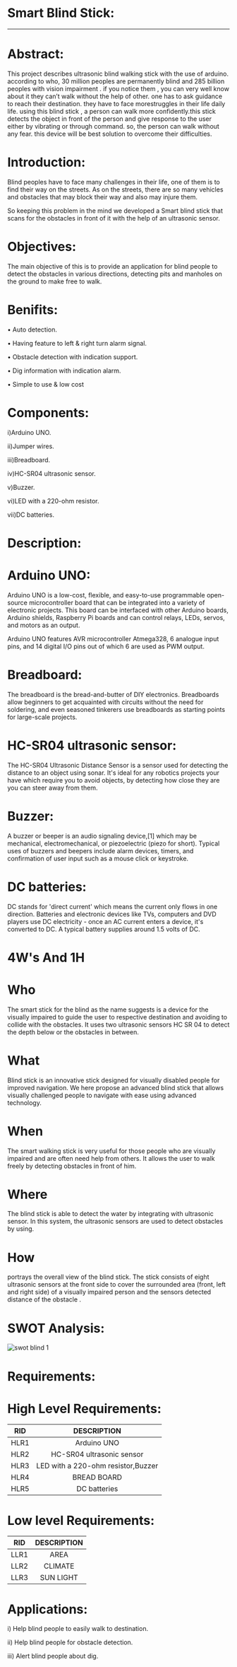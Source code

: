 # Smart Blind Stick:
------------------------------------------------------------------------
# Abstract:
 This project describes ultrasonic blind walking stick with the use of arduino. according to who, 30 million peoples are permanently blind and 285 billion peoples with vision
impairment . if you notice them , you can very well know about it they can’t walk without the help of other. one has to ask guidance to reach their destination. they have to  face morestruggles in their life daily life. using this blind stick , a person can walk more confidently.this stick detects the object in front of the person and give response to the user either by vibrating or through command. so, the person can walk without any fear. this device will be best solution to overcome their difficulties.

# Introduction:

Blind peoples have to face many challenges in their life, one of them is to find their way on the streets. As on the streets, there are so many vehicles and obstacles that may block their way and also may injure them.

So keeping this problem in the mind we developed a Smart blind stick that scans for the obstacles in front of it with the help of an ultrasonic sensor.
# Objectives:

The main objective of this is to provide an application for blind people to detect the obstacles in various directions, detecting pits and manholes on the ground to make free to walk.


# Benifits:

 • Auto detection.
 
 • Having feature to left & right turn alarm signal.
 
 • Obstacle detection with indication support.
 
 • Dig information with indication alarm.
 
 • Simple to use & low cost
 
 # Components:
i)Arduino UNO.

ii)Jumper wires.

iii)Breadboard.

iv)HC-SR04 ultrasonic sensor.

v)Buzzer.

vi)LED with a 220-ohm resistor.

vii)DC batteries.

# Description:

# Arduino UNO:
Arduino UNO is a low-cost, flexible, and easy-to-use programmable open-source microcontroller board that can be integrated into a variety of electronic projects. This board can be interfaced with other Arduino boards, Arduino shields, Raspberry Pi boards and can control relays, LEDs, servos, and motors as an output.

Arduino UNO features AVR microcontroller Atmega328, 6 analogue input pins, and 14 digital I/O pins out of which 6 are used as PWM output.

# Breadboard:
The breadboard is the bread-and-butter of DIY electronics. Breadboards allow beginners to get acquainted with circuits without the need for soldering, and even seasoned tinkerers use breadboards as starting points for large-scale projects.

# HC-SR04 ultrasonic sensor:
The HC-SR04 Ultrasonic Distance Sensor is a sensor used for detecting the distance to an object using sonar. It's ideal for any robotics projects your have which require you to avoid objects, by detecting how close they are you can steer away from them.

# Buzzer:
A buzzer or beeper is an audio signaling device,[1] which may be mechanical, electromechanical, or piezoelectric (piezo for short). Typical uses of buzzers and beepers include alarm devices, timers, and confirmation of user input such as a mouse click or keystroke. 

# DC batteries:
DC stands for 'direct current' which means the current only flows in one direction. Batteries and electronic devices like TVs, computers and DVD players use DC electricity - once an AC current enters a device, it's converted to DC. A typical battery supplies around 1.5 volts of DC.



# 4W's And 1H
# Who
The smart stick for the blind as the name suggests is a device for the visually impaired to guide the user to respective destination and avoiding to collide with the obstacles. It uses two ultrasonic sensors HC SR 04 to detect the depth below or the obstacles in between.
# What
Blind stick is an innovative stick designed for visually disabled people for improved navigation. We here propose an advanced blind stick that allows visually challenged people to navigate with ease using advanced technology. 
# When
The smart walking stick is very useful for those people who are visually impaired and are often need help from others. It allows the user to walk freely by detecting obstacles in front of him.
# Where
The blind stick is able to detect the water by integrating with ultrasonic sensor. In this system, the ultrasonic sensors are used to detect obstacles by using.
# How
portrays the overall view of the blind stick. The stick consists of eight ultrasonic sensors at the front side to cover the surrounded area (front, left and right side)
of a visually impaired person and the sensors detected distance of the obstacle .
# SWOT Analysis:
![swot blind 1](https://user-images.githubusercontent.com/99025340/155704743-5cab1890-7ad9-40b0-bce5-2796630f2ec5.JPG)



# Requirements:
# High Level Requirements:

| RID | DESCRIPTION | 
|:--:|:--------:|
|HLR1|Arduino UNO|
|HLR2|HC-SR04 ultrasonic sensor|
|HLR3|LED with a 220-ohm resistor,Buzzer|
|HLR4|BREAD BOARD|
|HLR5|DC batteries|

# Low level Requirements:

| RID | DESCRIPTION | 
|:--:|:--------:|
|LLR1|AREA|
|LLR2|CLIMATE|
|LLR3|SUN LIGHT|

# Applications:
i) Help blind people to easily walk to destination.

ii) Help blind people for obstacle detection.

iii) Alert blind people about dig.







